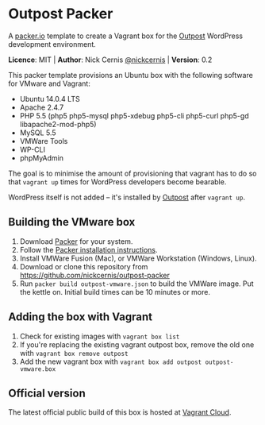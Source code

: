 # Outpost Packer

A [packer.io](http://packer.io) template to create a Vagrant box for the [Outpost](https://github.com/nickcernis/outpost) WordPress development environment.

**Licence**: MIT
| **Author**: Nick Cernis [@nickcernis](http://twitter.com/nickcernis)
| **Version**: 0.2

This packer template provisions an Ubuntu box with the following software for VMware and Vagrant:

- Ubuntu 14.0.4 LTS
- Apache 2.4.7
- PHP 5.5 (php5 php5-mysql php5-xdebug php5-cli php5-curl php5-gd libapache2-mod-php5)
- MySQL 5.5
- VMWare Tools
- WP-CLI
- phpMyAdmin

The goal is to minimise the amount of provisioning that vagrant has to do so that `vagrant up` times for WordPress developers become bearable.

WordPress itself is not added – it's installed by [Outpost](https://github.com/nickcernis/outpost) after `vagrant up`.

## Building the VMware box

1. Download [Packer](http://www.packer.io/downloads.html) for your system.
2. Follow the [Packer installation instructions](http://www.packer.io/docs/installation.html).
3. Install VMWare Fusion (Mac), or VMWare Workstation (Windows, Linux).
4. Download or clone this repository from https://github.com/nickcernis/outpost-packer
5. Run `packer build outpost-vmware.json` to build the VMWare image. Put the kettle on. Initial build times can be 10 minutes or more.

## Adding the box with Vagrant

1. Check for existing images with `vagrant box list`
2. If you're replacing the existing vagrant outpost box, remove the old one with `vagrant box remove outpost`
3. Add the new vagrant box with `vagrant box add outpost outpost-vmware.box`

## Official version
The latest official public build of this box is hosted at [Vagrant Cloud](https://vagrantcloud.com/nickcernis/boxes/outpost/).
